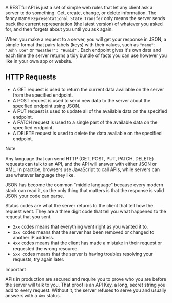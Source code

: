 A RESTful API is just a set of simple web rules that let any client ask a server to do something. Get, create, change, or delete information. The fancy name `REpresentational State Transfer` only means the server sends back the current representation (the latest version) of whatever you asked for, and then forgets about you until you ask again.

When you make a request to a server, you will get your response in JSON, a simple format that pairs labels (keys) with their values, such as `"name": "John Doe"` or `"Weather": "Humid"` . Each endpoint gives it's own data and each time the server returns a tidy bundle of facts you can use however you like in your own app or website.

## HTTP Requests

- A GET request is used to return the current data available on the server from the specified endpoint.
- A POST request is used to send new data to the server about the specified endpoint using JSON.
- A PUT request is used to update all of the available data on the specified endpoint.
- A PATCH request is used to a single part of the available data on the specified endpoint.
- A DELETE request is used to delete the data available on the specified endpoint.

>[!NOTE]
>Any language that can send HTTP (GET, POST, PUT, PATCH, DELETE) requests can talk to an API, and the API will answer with either JSON or XML. In practice, browsers use JavaScript to call APIs, while servers can use whatever language they like.

JSON has become the common “middle language” because every modern stack
can read it, so the only thing that matters is that the response is valid JSON your
code can parse.

Status codes are what the server returns to the client that tell how the request went.
They are a three digit code that tell you what happened to the request that you sent.

- `2xx` codes means that everything went right as you wanted it to.
- `3xx `codes means that the server has been removed or changed to another IP address.
- `4xx` codes means that the client has made a mistake in their request or requested the wrong resource.
- `5xx `codes means that the server is having troubles resolving your requests, try again later.

> [!IMPORTANT]
> APIs in production are secured and require you to prove who you are before the server will talk to you. That proof is an API Key, a long, secret string you add to every request. Without it, the server refuses to serve you and usually answers with a `4xx` status.



